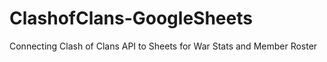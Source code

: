 # ClashofClans-GoogleSheets
Connecting Clash of Clans API to Sheets for War Stats and Member Roster
